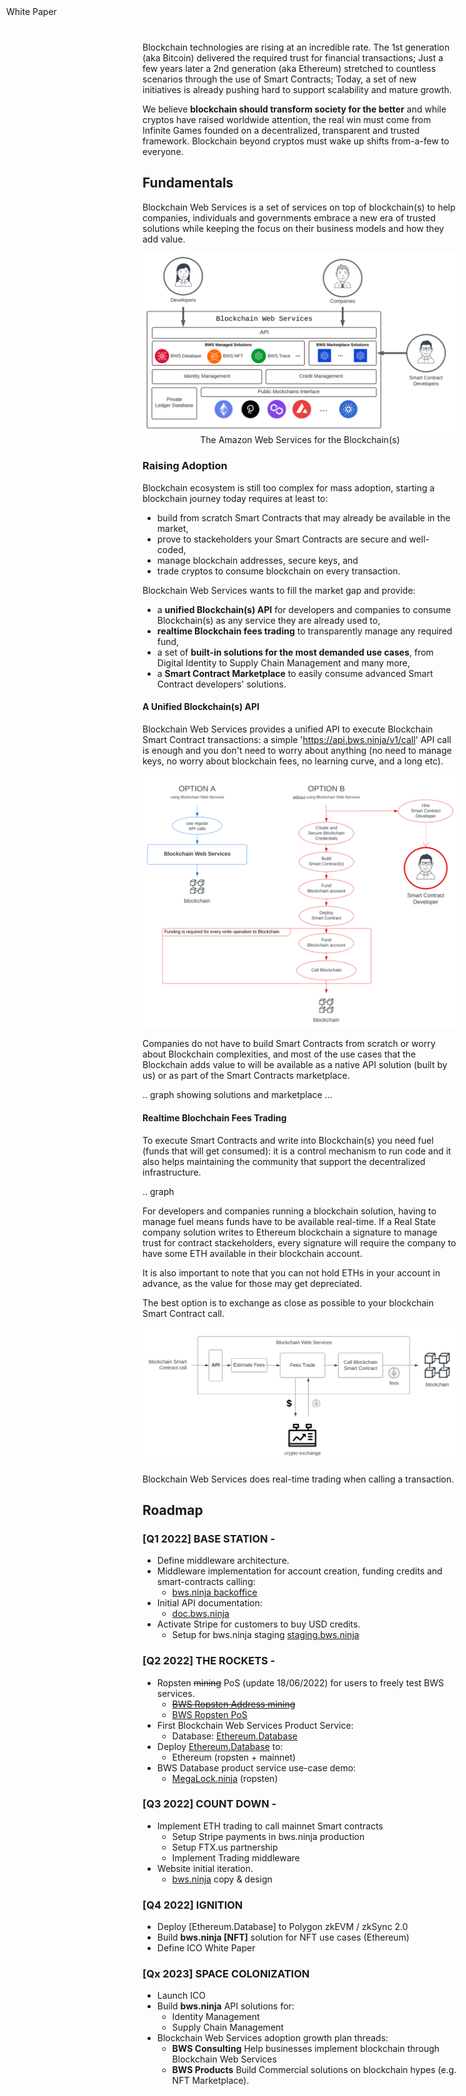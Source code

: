 <script src="https://kit.fontawesome.com/ed4fd3e862.js" crossorigin="anonymous"></script>

<div style="position: fixed; top: 10px; left: 10px; border: 0;"> White Paper
</div>

<br/>
Blockchain technologies are rising at an incredible rate. The 1st generation (aka Bitcoin) delivered the required trust for financial transactions; Just a few years later a 2nd generation (aka Ethereum) stretched to countless scenarios through the use of Smart Contracts; Today, a set of new initiatives is already pushing hard to support scalability and mature growth.

We believe **blockchain should transform society for the better** and while cryptos have raised worldwide attention, the real win must come from Infinite Games founded on a decentralized, transparent and trusted framework. Blockchain beyond cryptos must wake up shifts from-a-few to everyone.


## Fundamentals

Blockchain Web Services is a set of services on top of blockchain(s) to help companies, individuals and governments embrace a new era of trusted solutions while keeping the focus on their business models and how they add value.

<p align="center">
  <img src="img/BWS_HL_Components_FULL.svg" />
<i class="fa-solid fa-quote-left"></i>&nbsp;The Amazon Web Services for the Blockchain(s)&nbsp;<i class="fa-solid fa-quote-right"></i>
</p>

### Raising Adoption

Blockchain ecosystem is still too complex for mass adoption, starting a blockchain journey today requires at least to:

 <ul class="fa-ul">
    <li><span class="fa-li"><i class="fa-regular fa-square"></i></span>build from scratch Smart Contracts that may already be available in the market,</li>
    <li><span class="fa-li"><i class="fa-regular fa-square"></i></span>prove to stackeholders your Smart Contracts are secure and well-coded,</li>
    <li><span class="fa-li"><i class="fa-regular fa-square"></i></span>manage blockchain addresses, secure keys, and</li>
    <li><span class="fa-li"><i class="fa-regular fa-square"></i></span>trade cryptos to consume blockchain on every transaction.</li>
  </ul>

Blockchain Web Services wants to fill the market gap and provide:

 <ul class="fa-ul">
    <li><span class="fa-li"><i class="fa-regular fa-square-check"></i></span>a <strong>unified Blockchain(s) API</strong> for developers and companies to consume Blockchain(s) as any service they are already used to,</li>
    <li><span class="fa-li"><i class="fa-regular fa-square-check"></i></span><strong>realtime Blockchain fees trading</strong> to transparently manage any required fund,</li>
    <li><span class="fa-li"><i class="fa-regular fa-square-check"></i></span>a set of <strong>built-in solutions for the most demanded use cases</strong>, from Digital Identity to Supply Chain Management and many more,</li>
    <li><span class="fa-li"><i class="fa-regular fa-square-check"></i></span>a <strong>Smart Contract Marketplace</strong> to easily consume advanced Smart Contract developers' solutions.</li>
  </ul>

#### A Unified Blockchain(s) API

Blockchain Web Services provides a unified API to execute Blockchain Smart Contract transactions: a simple 'https://api.bws.ninja/v1/call' API call is enough and you don't need to worry about anything (no need to manage keys, no worry about blockchain fees, no learning curve, and a long etc).

<p align="center">
  <img src="img/Calling_Options.svg" />
</p>

Companies do not have to build Smart Contracts from scratch or worry about Blockchain complexities, and most of the use cases that the Blockchain adds value to will be available as a native API solution (built by us) or as part of the Smart Contracts marketplace.

.. graph showing solutions and marketplace ...

#### Realtime Blochchain Fees Trading

To execute Smart Contracts and write into Blockchain(s) you need fuel (funds that will get consumed): it is a control mechanism to run code and it also helps maintaining the community that support the decentralized infrastructure. 

.. graph

For developers and companies running a blockchain solution, having to manage fuel means funds have to be available real-time. If a Real State company solution writes to Ethereum blockchain a signature to manage trust for contract stackeholders, every signature will require the company to have some ETH available in their blockchain account. 

It is also important to note that you can not hold ETHs in your account in advance, as the value for those may get depreciated.

The best option is to exchange as close as possible to your blockchain Smart Contract call.

<p align="center">
  <img src="img/Real-TimeFees.svg" />
</p>

Blockchain Web Services does real-time trading when calling a transaction.

## <a name="roadmap"></a>Roadmap

### [Q1 2022] **BASE STATION** - <i class="fa-solid fa-check"></i>

- Define middleware architecture.
- Middleware implementation for account creation, funding credits and smart-contracts calling:
  - [bws.ninja backoffice](https://bws.ninja/)
- Initial API documentation:
  - [doc.bws.ninja](https://doc.bws.ninja/)
- Activate Stripe for customers to buy USD credits.
  - Setup for bws.ninja staging [staging.bws.ninja](https://staging.bws.ninja)

### [Q2 2022] **THE ROCKETS** - <i class="fa-solid fa-check"></i>

- Ropsten ~~mining~~ PoS (update 18/06/2022) for users to freely test BWS services.
  - ~~[BWS Ropsten Address mining](https://ropsten.etherscan.io/address/0x9089Db83F0590EC2eD01A5Eb4F8584Dd6F4bDaC7#mine)~~
  - [BWS Ropsten PoS](https://ropsten.beaconcha.in/validator/877c91d2376f731a0f621c7848c0cd9d0a2622e91d68922838ef6b4dd5d8256e46e86cf06f5979b32103ed706d0c70ed)
- First Blockchain Web Services Product Service:
  - Database: [Ethereum.Database](https://github.com/NachoColl/blockchain-web-services/tree/Ethereum.Database.Immutable/contracts/ethereum)
- Deploy [Ethereum.Database](https://doc.bws.ninja/#database) to:
  - Ethereum (ropsten + mainnet)
- BWS Database product service use-case demo:
  - [MegaLock.ninja](https://megalock.ninja) (ropsten)

### [Q3 2022] **COUNT DOWN** - <i class="fa-solid fa-check"></i>

- Implement ETH trading to call mainnet Smart contracts
  - Setup Stripe payments in bws.ninja production
  - Setup FTX.us partnership
  - Implement Trading middleware
- Website initial iteration.
  - [bws.ninja](https://bws.ninja/) copy & design

### [Q4 2022] **IGNITION**

- Deploy [Ethereum.Database] to Polygon zkEVM / zkSync 2.0
- Build **bws.ninja [NFT]** solution for NFT use cases (Ethereum)
- Define ICO White Paper

### [Qx 2023] **SPACE COLONIZATION**

- Launch ICO
- Build **bws.ninja** API solutions for:
  - Identity Management
  - Supply Chain Management
- Blockchain Web Services adoption growth plan threads:
  - **BWS Consulting** Help businesses implement blockchain through Blockchain Web Services 
  - **BWS Products** Build Commercial solutions on blockchain hypes (e.g. NFT Marketplace).


  

